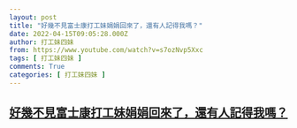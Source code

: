 ```yaml
---
layout: post
title: "好幾不見富士康打工妹娟娟回來了，還有人記得我嗎？"
date: 2022-04-15T09:05:28.000Z
author: 打工妹四妹
from: https://www.youtube.com/watch?v=s7ozNvp5Xxc
tags: [ 打工妹四妹 ]
comments: True
categories: [ 打工妹四妹 ]
---
```

<!--1650013528000-->
[好幾不見富士康打工妹娟娟回來了，還有人記得我嗎？](https://www.youtube.com/watch?v=s7ozNvp5Xxc)
------

<div>

</div>
